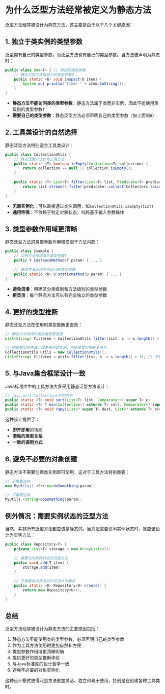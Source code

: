 # 为什么泛型方法经常被定义为静态方法

泛型方法经常被设计为静态方法，这主要是由于以下几个关键原因：

## 1. 独立于类实例的类型参数

泛型类有自己的类型参数，而泛型方法也有自己的类型参数。当方法被声明为静态时：

```java
public class Box<T> { // 类级别类型参数
    // 静态泛型方法有自己的类型参数U
    public static <U> void inspect(U item) {
        System.out.println("Item: " + item.toString());
    }
}
```

- **静态方法不能访问类的类型参数**：静态方法属于类而非实例，因此不能使用类级别的类型参数`T`
- **需要自己的类型参数**：静态泛型方法必须声明自己的类型参数（如上面的`U`）

## 2. 工具类设计的自然选择

静态泛型方法特别适合工具类设计：

```java
public class CollectionUtils {
    // 静态泛型方法作为工具方法
    public static <T> boolean isEmpty(Collection<T> collection) {
        return collection == null || collection.isEmpty();
    }
    
    public static <T> List<T> filter(List<T> list, Predicate<T> predicate) {
        return list.stream().filter(predicate).collect(Collectors.toList());
    }
}
```

- **无需实例化**：可以直接通过类名调用，如`CollectionUtils.isEmpty(list)`
- **通用性强**：不依赖于特定对象状态，纯粹基于输入参数操作

## 3. 类型参数作用域更清晰

静态泛型方法的类型参数作用域仅限于方法内部：

```java
public class Example {
    // 实例方法使用类的类型参数T
    public T instanceMethod(T param) { ... }
    
    // 静态方法必须声明自己的类型参数
    public static <U> U staticMethod(U param) { ... }
}
```

- **避免混淆**：明确区分类级别和方法级别的类型参数
- **更灵活**：每个静态方法可以有完全独立的类型参数

## 4. 更好的类型推断

静态泛型方法在使用时类型推断更直观：

```java
// 静态方法调用时类型推断更直接
List<String> filtered = CollectionUtils.filter(list, s -> s.length() > 3);

// 如果是实例方法，需要先创建实例，可能使类型推断复杂化
CollectionUtils utils = new CollectionUtils();
List<String> filtered = utils.filter(list, s -> s.length() > 3); // 不够直观
```

## 5. 与Java集合框架设计一致

Java标准库中的工具方法大多采用静态泛型方法设计：

```java
// java.util.Collections中的例子
public static <T> void sort(List<T> list, Comparator<? super T> c)
public static <T> T min(Collection<? extends T> coll, Comparator<? super T> comp)
public static <T> void copy(List<? super T> dest, List<? extends T> src)
```

这种设计提供了：
- **即开即用**的功能
- **清晰的类型关系**
- **一致的调用方式**

## 6. 避免不必要的对象创建

静态方法不需要创建类实例即可使用，这对于工具方法特别重要：

```java
// 不需要这样
new MyUtils().<String>doSomething(param);

// 只需要这样
MyUtils.<String>doSomething(param);
```

## 例外情况：需要实例状态的泛型方法

当然，并非所有泛型方法都应该是静态的。当方法需要访问实例状态时，就应该设计为实例方法：

```java
public class Repository<T> {
    private List<T> storage = new ArrayList<>();
    
    // 需要访问实例状态的泛型方法
    public void add(T item) {
        storage.add(item);
    }
    
    // 不需要访问状态的仍可设计为静态
    public static <U> Repository<U> create() {
        return new Repository<U>();
    }
}
```

## 总结

泛型方法经常被设计为静态方法的主要原因包括：

1. 静态方法不能使用类的类型参数，必须声明自己的类型参数
2. 作为工具方法使用时更加自然和方便
3. 类型参数作用域更清晰明确
4. 提供更好的类型推断体验
5. 与Java标准库的设计哲学一致
6. 避免不必要的对象实例化

这种设计模式使得泛型方法更加灵活、独立和易于使用，特别是在创建各种工具类时。